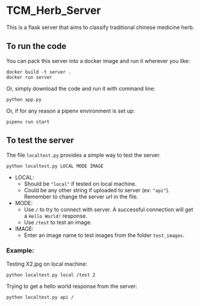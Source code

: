 # TCM_Herb_Server
 
This is a flask server that aims to classify traditional chinese medicine herb.

## To run the code
You can pack this server into a docker image and run it wherever you like:

```
docker build -t server .
docker run server
```

Or, simply download the code and run it with command line:

```
python app.py
```

Or, if for any reason a pipenv environment is set up:

```
pipenv run start
```

## To test the server
The file `localtest.py` provides a simple way to test the server.

```
python localtest.py LOCAL MODE IMAGE
```
- LOCAL: 
  - Should be `"local"` if tested on local machine.
  - Could be any other string if uploaded to server (ex: `"api"`). Remember to change the server url in the file.
- MODE: 
  - Use `/` to try to connect with server. A successful connection will get a `Hello World!` response.
  - Use `/test` to test an image.
- IMAGE:
  - Enter an image name to test images from the folder `test_images`.

### Example:
Testing X2.jpg on local machine:
```
python localtest.py local /test 2
```

Trying to get a hello world response from the server:
```
python localtest.py api /
```